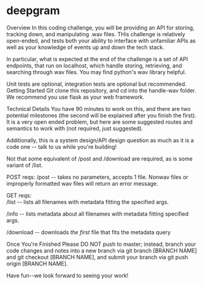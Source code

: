 # deepgram
Overview
In this coding challenge, you will be providing an API for storing, tracking down, and manipulating .wav files.  THis challenge is relatively open-ended,
and tests both your ability to interface with unfamiliar APIs as well as your knowledge of events up and down the tech stack.

In particular, what is expected at the end of the challenge is a set of API endpoints, that run on localhost, which handle storing, retrieving, and searching through wav files.  You may find python's wav library helpful.

Unit tests are optional, integration tests are optional but recommended. 
Getting Started
Git clone this repository, and cd into the handle-wav folder.  We recommend you use flask as your web framework.

Technical Details
You have 90 minutes to work on this, and there are two potential milestones (the second will be explained after you finish the first). It is a very open ended problem, but here are some suggested routes and semantics to work with (not required, just suggested). 

Additionally, this is a system design/API design question as much as it is a code one -- talk to us while you're building!

Not that some equivalent of /post and /download are required, as is some variant of /list.  

POST reqs:
/post -- takes no parameters, accepts 1 file.  Nonwav files or improperly formatted wav files will return an error message.


GET reqs:  
/list -- lists all filenames with metadata fitting the specified args.

/info -- lists metadata about all filenames with metadata fitting specified args.

/download -- downloads *the first* file that fits the metadata query

Once You're Finished
Please DO NOT push to master; instead, branch your code changes and notes into a new branch via git branch [BRANCH NAME] and git checkout [BRANCH NAME], and submit your branch via git push origin [BRANCH NAME].

Have fun--we look forward to seeing your work!




